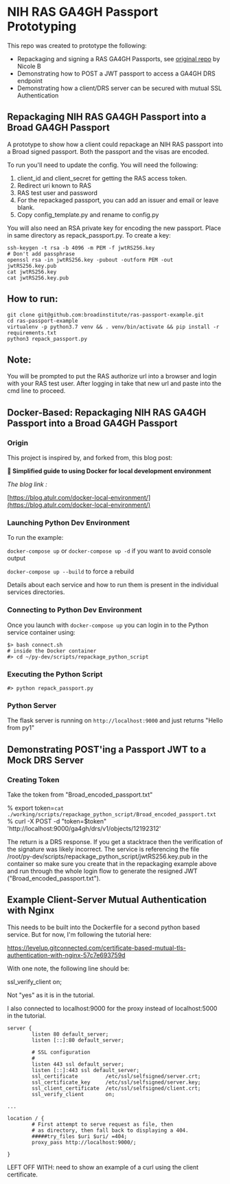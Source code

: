 # NIH RAS GA4GH Passport Prototyping

This repo was created to prototype the following:

* Repackaging and signing a RAS GA4GH Passports, see [original repo](https://github.com/broadinstitute/ras-passport-example) by Nicole B
* Demonstrating how to POST a JWT passport to access a GA4GH DRS endpoint
* Demonstrating how a client/DRS server can be secured with mutual SSL Authentication

## Repackaging NIH RAS GA4GH Passport into a Broad GA4GH Passport

A prototype to show how a client could repackage an NIH RAS passport into a Broad signed passport. Both the passport and the visas are encoded.

To run you'll need to update the config. You will need the following:
1. client_id and client_secret for getting the RAS access token.
2. Redirect uri known to RAS
3. RAS test user and password
4. For the repackaged passport, you can add an issuer and email or leave blank.
6. Copy config_template.py and rename to config.py

You will also need an RSA private key for encoding the new passport. Place in same directory as repack_passport.py. To create a key:
```
ssh-keygen -t rsa -b 4096 -m PEM -f jwtRS256.key
# Don't add passphrase
openssl rsa -in jwtRS256.key -pubout -outform PEM -out jwtRS256.key.pub
cat jwtRS256.key
cat jwtRS256.key.pub
```

## How to run:  
```
git clone git@github.com:broadinstitute/ras-passport-example.git
cd ras-passport-example
virtualenv -p python3.7 venv && . venv/bin/activate && pip install -r requirements.txt
python3 repack_passport.py
```
## Note:
You will be prompted to put the RAS authorize url into a browser and login with your RAS test user. After logging in take that new url and paste into the cmd line to proceed.

## Docker-Based: Repackaging NIH RAS GA4GH Passport into a Broad GA4GH Passport

### Origin

This project is inspired by, and forked from, this blog post:

**🐳 Simplified guide to using Docker for local development environment**

_The blog link :_

[https://blog.atulr.com/docker-local-environment/](https://blog.atulr.com/docker-local-environment/)

### Launching Python Dev Environment

To run the example:

`docker-compose up` or `docker-compose up -d` if you want to avoid console output

`docker-compose up --build` to force a rebuild

Details about each service and how to run them is present in the individual services directories.

### Connecting to Python Dev Environment

Once you launch with `docker-compose up` you can login in to the Python service
container using:


    $> bash connect.sh
    # inside the Docker container
    #> cd ~/py-dev/scripts/repackage_python_script

### Executing the Python Script

    #> python repack_passport.py

### Python Server

The flask server is running on `http://localhost:9000` and just returns "Hello from py1"


## Demonstrating POST'ing a Passport JWT to a Mock DRS Server

### Creating Token

Take the token from "Broad_encoded_passport.txt"

  % export token=`cat ./working/scripts/repackage_python_script/Broad_encoded_passport.txt`
  % curl -X POST -d "token=$token" 'http://localhost:9000/ga4gh/drs/v1/objects/12192312'

The return is a DRS response.  If you get a stacktrace then the verification of the signature was likely incorrect.
The service is referencing the file /root/py-dev/scripts/repackage_python_script/jwtRS256.key.pub in the
container so make sure you create that in the repackaging example above and
run through the whole login flow to generate the resigned JWT ("Broad_encoded_passport.txt").

## Example Client-Server Mutual Authentication with Nginx

This needs to be built into the Dockerfile for a second python based service.
But for now, I'm following the tutorial here:

https://levelup.gitconnected.com/certificate-based-mutual-tls-authentication-with-nginx-57c7e693759d

With one note, the following line should be:

  ssl_verify_client       on;

Not "yes" as it is in the tutorial.

I also connected to localhost:9000 for the proxy instead of localhost:5000 in the tutorial.

```
server {
        listen 80 default_server;
        listen [::]:80 default_server;

        # SSL configuration
        #
        listen 443 ssl default_server;
        listen [::]:443 ssl default_server;
        ssl_certificate         /etc/ssl/selfsigned/server.crt;
        ssl_certificate_key     /etc/ssl/selfsigned/server.key;
        ssl_client_certificate  /etc/ssl/selfsigned/client.crt;
        ssl_verify_client       on;

...

location / {
        # First attempt to serve request as file, then
        # as directory, then fall back to displaying a 404.
        #####try_files $uri $uri/ =404;
        proxy_pass http://localhost:9000/;

}
```

LEFT OFF WITH: need to show an example of a curl using the client certificate.
